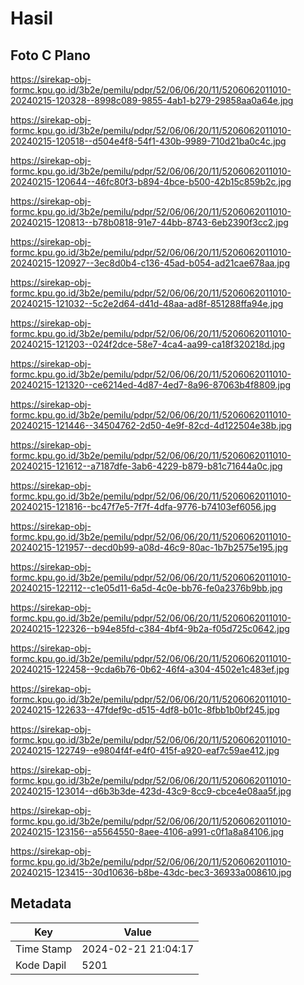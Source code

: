 # Hasil

## Foto C Plano

https://sirekap-obj-formc.kpu.go.id/3b2e/pemilu/pdpr/52/06/06/20/11/5206062011010-20240215-120328--8998c089-9855-4ab1-b279-29858aa0a64e.jpg

https://sirekap-obj-formc.kpu.go.id/3b2e/pemilu/pdpr/52/06/06/20/11/5206062011010-20240215-120518--d504e4f8-54f1-430b-9989-710d21ba0c4c.jpg

https://sirekap-obj-formc.kpu.go.id/3b2e/pemilu/pdpr/52/06/06/20/11/5206062011010-20240215-120644--46fc80f3-b894-4bce-b500-42b15c859b2c.jpg

https://sirekap-obj-formc.kpu.go.id/3b2e/pemilu/pdpr/52/06/06/20/11/5206062011010-20240215-120813--b78b0818-91e7-44bb-8743-6eb2390f3cc2.jpg

https://sirekap-obj-formc.kpu.go.id/3b2e/pemilu/pdpr/52/06/06/20/11/5206062011010-20240215-120927--3ec8d0b4-c136-45ad-b054-ad21cae678aa.jpg

https://sirekap-obj-formc.kpu.go.id/3b2e/pemilu/pdpr/52/06/06/20/11/5206062011010-20240215-121032--5c2e2d64-d41d-48aa-ad8f-851288ffa94e.jpg

https://sirekap-obj-formc.kpu.go.id/3b2e/pemilu/pdpr/52/06/06/20/11/5206062011010-20240215-121203--024f2dce-58e7-4ca4-aa99-ca18f320218d.jpg

https://sirekap-obj-formc.kpu.go.id/3b2e/pemilu/pdpr/52/06/06/20/11/5206062011010-20240215-121320--ce6214ed-4d87-4ed7-8a96-87063b4f8809.jpg

https://sirekap-obj-formc.kpu.go.id/3b2e/pemilu/pdpr/52/06/06/20/11/5206062011010-20240215-121446--34504762-2d50-4e9f-82cd-4d122504e38b.jpg

https://sirekap-obj-formc.kpu.go.id/3b2e/pemilu/pdpr/52/06/06/20/11/5206062011010-20240215-121612--a7187dfe-3ab6-4229-b879-b81c71644a0c.jpg

https://sirekap-obj-formc.kpu.go.id/3b2e/pemilu/pdpr/52/06/06/20/11/5206062011010-20240215-121816--bc47f7e5-7f7f-4dfa-9776-b74103ef6056.jpg

https://sirekap-obj-formc.kpu.go.id/3b2e/pemilu/pdpr/52/06/06/20/11/5206062011010-20240215-121957--decd0b99-a08d-46c9-80ac-1b7b2575e195.jpg

https://sirekap-obj-formc.kpu.go.id/3b2e/pemilu/pdpr/52/06/06/20/11/5206062011010-20240215-122112--c1e05d11-6a5d-4c0e-bb76-fe0a2376b9bb.jpg

https://sirekap-obj-formc.kpu.go.id/3b2e/pemilu/pdpr/52/06/06/20/11/5206062011010-20240215-122326--b94e85fd-c384-4bf4-9b2a-f05d725c0642.jpg

https://sirekap-obj-formc.kpu.go.id/3b2e/pemilu/pdpr/52/06/06/20/11/5206062011010-20240215-122458--9cda6b76-0b62-46f4-a304-4502e1c483ef.jpg

https://sirekap-obj-formc.kpu.go.id/3b2e/pemilu/pdpr/52/06/06/20/11/5206062011010-20240215-122633--47fdef9c-d515-4df8-b01c-8fbb1b0bf245.jpg

https://sirekap-obj-formc.kpu.go.id/3b2e/pemilu/pdpr/52/06/06/20/11/5206062011010-20240215-122749--e9804f4f-e4f0-415f-a920-eaf7c59ae412.jpg

https://sirekap-obj-formc.kpu.go.id/3b2e/pemilu/pdpr/52/06/06/20/11/5206062011010-20240215-123014--d6b3b3de-423d-43c9-8cc9-cbce4e08aa5f.jpg

https://sirekap-obj-formc.kpu.go.id/3b2e/pemilu/pdpr/52/06/06/20/11/5206062011010-20240215-123156--a5564550-8aee-4106-a991-c0f1a8a84106.jpg

https://sirekap-obj-formc.kpu.go.id/3b2e/pemilu/pdpr/52/06/06/20/11/5206062011010-20240215-123415--30d10636-b8be-43dc-bec3-36933a008610.jpg


## Metadata

| Key        | Value               |
| ---------- | ------------------- |
| Time Stamp | 2024-02-21 21:04:17 |
| Kode Dapil | 5201                |



